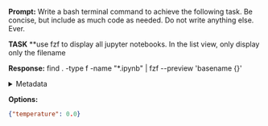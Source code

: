 **Prompt:**
Write a bash terminal command to achieve the following task.
Be concise, but include as much code as needed. Do not write anything else. Ever.

**TASK**
**use fzf to display all jupyter notebooks. In the list view, only display only the filename


**Response:**
find . -type f -name "*.ipynb" | fzf --preview 'basename {}'

<details><summary>Metadata</summary>

- Duration: 2806 ms
- Datetime: 2024-01-09T10:43:16.539277
- Model: gpt-4-1106-preview

</details>

**Options:**
```json
{"temperature": 0.0}
```

